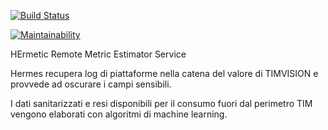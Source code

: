 [![Build Status](https://travis-ci.org/axamon/hermes.svg?branch=master)](https://travis-ci.org/axamon/hermes)

[![Maintainability](https://api.codeclimate.com/v1/badges/6a23124aadf791783e2d/maintainability)](https://codeclimate.com/github/axamon/hermes/maintainability)

HErmetic Remote Metric Estimator Service


Hermes recupera log di piattaforme nella catena del valore di TIMVISION e provvede ad oscurare i campi sensibili.

I dati sanitarizzati e resi disponibili per il consumo fuori dal perimetro TIM vengono elaborati con algoritmi di machine learning.